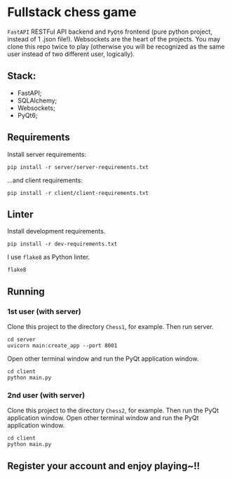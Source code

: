 # Fullstack chess game

`FastAPI` RESTFul API backend and `PyQt6` frontend (pure python project, instead of 1 .json file!).
Websockets are the heart of the projects. You may clone this repo twice to play (otherwise you will be recognized as the 
same user instead of two different user, logically).

## Stack:
- FastAPI;
- SQLAlchemy;
- Websockets;
- PyQt6;


## Requirements
Install server requirements:
```commandline
pip install -r server/server-requirements.txt
```

...and client requirements:
```commandline
pip install -r client/client-requirements.txt
```

## Linter
Install development requirements.
```commandline
pip install -r dev-requirements.txt
```
I use `flake8` as Python linter.
```commandline
flake8
```

## Running

### 1st user (with server)
Clone this project to the directory `Chess1`, for example. Then run server.
```commandline
cd server
uvicorn main:create_app --port 8001
```

Open other terminal window and run the PyQt application window.
```commandline
cd client
python main.py
```

### 2nd user (with server)
Clone this project to the directory `Chess2`, for example. Then run the PyQt application window.
Open other terminal window and run the PyQt application window.
```commandline
cd client
python main.py
```

## Register your account and enjoy playing~!!
